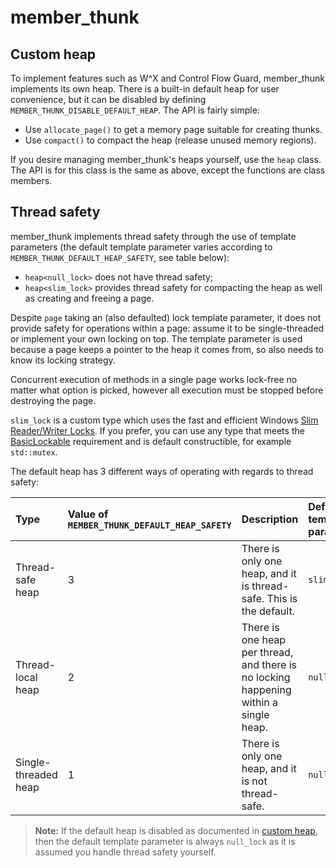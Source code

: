 # member_thunk

## Custom heap

To implement features such as W^X and Control Flow Guard, member_thunk implements its own heap. There is a built-in default heap for user convenience, but it can be disabled by defining `MEMBER_THUNK_DISABLE_DEFAULT_HEAP`. The API is fairly simple:

 - Use `allocate_page()` to get a memory page suitable for creating thunks.
 - Use `compact()` to compact the heap (release unused memory regions).

If you desire managing member_thunk's heaps yourself, use the `heap` class. The API is for this class is the same as above, except the functions are class members.

## Thread safety

member_thunk implements thread safety through the use of template parameters (the default template parameter varies according to `MEMBER_THUNK_DEFAULT_HEAP_SAFETY`, see table below):

 - `heap<null_lock>` does not have thread safety;
 - `heap<slim_lock>` provides thread safety for compacting the heap as well as creating and freeing a page.

Despite `page` taking an (also defaulted) lock template parameter, it does not provide safety for operations within a page: assume it to be single-threaded or implement your own locking on top. The template parameter is used because a page keeps a pointer to the heap it comes from, so also needs to know its locking strategy.

Concurrent execution of methods in a single page works lock-free no matter what option is picked, however all execution must be stopped before destroying the page.

`slim_lock` is a custom type which uses the fast and efficient Windows [Slim Reader/Writer Locks](https://docs.microsoft.com/en-us/windows/win32/sync/slim-reader-writer--srw--locks). If you prefer, you can use any type that meets the [BasicLockable](https://en.cppreference.com/w/cpp/named_req/BasicLockable) requirement and is default constructible, for example `std::mutex`.

The default heap has 3 different ways of operating with regards to thread safety:

| Type                 | Value of `MEMBER_THUNK_DEFAULT_HEAP_SAFETY` | Description                                                                           | Default template parameter |
| :------------------- | :------------------------------------------ | :------------------------------------------------------------------------------------ | :------------------------- |
| Thread-safe heap     | 3                                           | There is only one heap, and it is thread-safe. This is the default.                   | `slim_lock`                |
| Thread-local heap    | 2                                           | There is one heap per thread, and there is no locking happening within a single heap. | `null_lock`                |
| Single-threaded heap | 1                                           | There is only one heap, and it is not thread-safe.                                    | `null_lock`                |

> **Note:** If the default heap is disabled as documented in [custom heap](#custom-heap), then the default template parameter is always `null_lock` as it is assumed you handle thread safety yourself.
